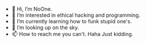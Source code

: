 - 👋 Hi, I’m NoOne.
- 👀 I’m interested in ethical hacking and programming.
- 🌱 I’m currently learning how to funk stupid one's.
- 💞️ I’m looking up on the sky.
- 📫 How to reach me you can't. Haha Just kidding.

<!---
Bilalch8396/Bilalch8396 is a ✨ special ✨ repository because its `README.md` (this file) appears on your GitHub profile.
You can click the Preview link to take a look at your changes.
--->
